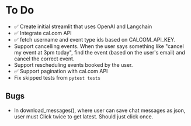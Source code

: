 # To Do

-   :white_check_mark: Create initial streamlit that uses OpenAI and Langchain
-   :white_check_mark: Integrate cal.com API
-   :white_check_mark: fetch username and event type ids based on CALCOM_API_KEY.
-   Support cancelling events. When the user says something like "cancel my event at 3pm today", find the event (based on the user's email) and cancel the correct event.
-   Support rescheduling events booked by the user.
-   :white_check_mark: Support pagination with cal.com API
-   Fix skipped tests from `pytest tests`

## Bugs

-   In download_messages(), where user can save chat messages as json, user must Click twice to get latest. Should just click once.
